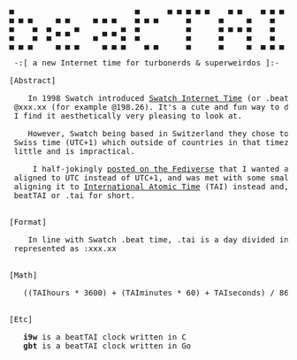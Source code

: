 <pre>
▄                          ▄      ▄ ▄ ▄ ▄ ▄    ▄ ▄    ▄ ▄ ▄
▄ ▄ ▄     ▄ ▄     ▄ ▄ ▄    ▄ ▄ ▄      ▄      ▄     ▄    ▄
▄    ▄  ▄     ▄         ▄  ▄          ▄      ▄ ▄ ▄ ▄    ▄
▄    ▄  ▄ ▀ ▀     ▄ ▀ ▀ ▄  ▄          ▄      ▄     ▄    ▄
▄ ▄ ▄     ▄ ▄ ▄     ▄ ▄ ▄    ▄ ▄      ▄      ▄     ▄  ▄ ▄ ▄

 -:[ a new Internet time for turbonerds & superweirdos ]:-

[Abstract]

    In 1998 Swatch introduced <a href="https://en.wikipedia.org/wiki/Swatch_Internet_Time">Swatch Internet Time</a> (or .beat time), displayed as
 @xxx.xx (for example @198.26). It's a cute and fun way to display the time and
 I find it aesthetically very pleasing to look at.

    However, Swatch being based in Switzerland they chose to align .beats to
 Swiss time (UTC+1) which outside of countries in that timezone means very
 little and is impractical.

     I half-jokingly <a href="https://hackers.town/@cat/107951155969547130">posted on the Fediverse</a> that I wanted a new .beat time
 aligned to UTC instead of UTC+1, and was met with some small discussion about
 aligning it to <a href="https://en.wikipedia.org/wiki/International_Atomic_Time">International Atomic Time</a> (TAI) instead and, well, here we are:
 beatTAI or .tai for short.


[Format]

    In line with Swatch .beat time, .tai is a day divided into 1000 and
 represented as :xxx.xx


[Math]

   ((TAIhours * 3600) + (TAIminutes * 60) + TAIseconds) / 86.4


[Etc]

   <b>i9w</b> is a beatTAI clock written in C
   <b>gbt</b> is a beatTAI clock written in Go
</pre>